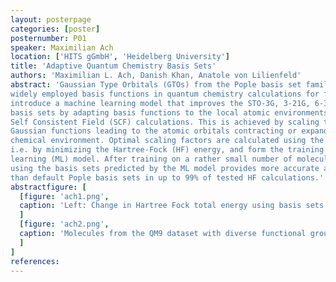 ```yaml
---
layout: posterpage
categories: [poster]
posternumber: P01
speaker: Maximilian Ach
location: ['HITS gGmbH', 'Heidelberg University']
title: 'Adaptive Quantum Chemistry Basis Sets'
authors: 'Maximilian L. Ach, Danish Khan, Anatole von Lilienfeld'
abstract: 'Gaussian Type Orbitals (GTOs) from the Pople basis set family have been among the most
widely employed basis functions in quantum chemistry calculations for five decades. We
introduce a machine learning model that improves the STO-3G, 3-21G, 6-31G and 6-31G*
basis sets by adapting basis functions to the local atomic environments prior to the start of
Self Consistent Field (SCF) calculations. This is achieved by scaling the variance of the radial
Gaussian functions leading to the atomic orbitals contracting or expanding based on the local
chemical environment. Optimal scaling factors are calculated using the variational principle,
i.e. by minimizing the Hartree-Fock (HF) energy, and form the training data for the machine
learning (ML) model. After training on a rather small number of molecules, it is shown that
using the basis sets predicted by the ML model provides more accurate atomization energies
than default Pople basis sets in up to 99% of tested HF calculations.'
abstractfigure: [
  [figure: 'ach1.png', 
  caption: 'Left: Change in Hartree Fock total energy using basis sets with ML scaling factors as a function training molecules. Right: Atomization energy error vs. CPU time using default and adaptive Pople basis sets.'
  ]
  [figure: 'ach2.png',
  caption: 'Molecules from the QM9 dataset with diverse functional groups and their optimal (HF energy-minimized) STO-3G valence orbital scaling factors. As can be seen the scaling factors are highly local and transferable and depend on the electron density near the atom.'
  ]
]
references:
---
```

